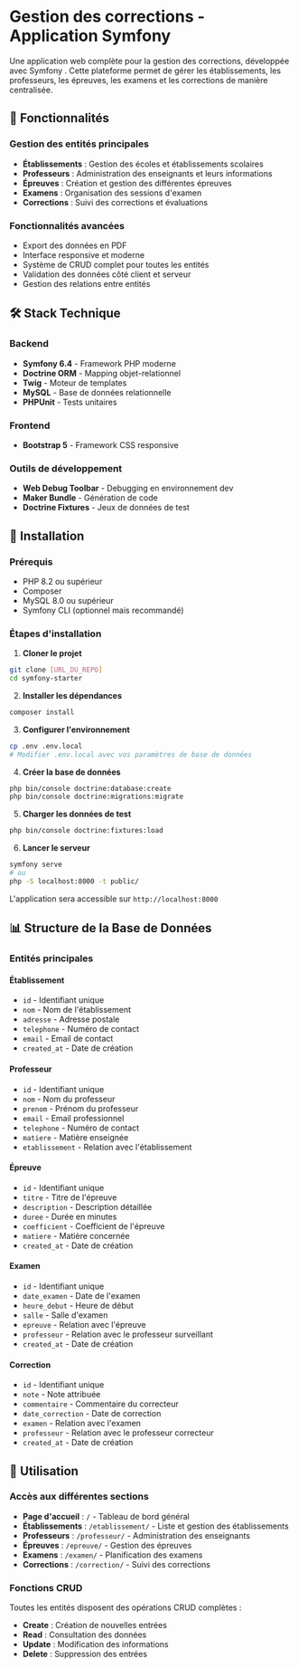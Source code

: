 # Gestion des corrections - Application Symfony

Une application web complète pour la gestion des corrections, développée avec Symfony . Cette plateforme permet de gérer les établissements, les professeurs, les épreuves, les examens et les corrections de manière centralisée.

## 🎯 Fonctionnalités

### Gestion des entités principales
- **Établissements** : Gestion des écoles et établissements scolaires
- **Professeurs** : Administration des enseignants et leurs informations
- **Épreuves** : Création et gestion des différentes épreuves
- **Examens** : Organisation des sessions d'examen
- **Corrections** : Suivi des corrections et évaluations

### Fonctionnalités avancées
- Export des données en PDF
- Interface responsive et moderne
- Système de CRUD complet pour toutes les entités
- Validation des données côté client et serveur
- Gestion des relations entre entités

## 🛠️ Stack Technique

### Backend
- **Symfony 6.4** - Framework PHP moderne
- **Doctrine ORM** - Mapping objet-relationnel
- **Twig** - Moteur de templates
- **MySQL** - Base de données relationnelle
- **PHPUnit** - Tests unitaires

### Frontend
- **Bootstrap 5** - Framework CSS responsive


### Outils de développement
- **Web Debug Toolbar** - Debugging en environnement dev
- **Maker Bundle** - Génération de code
- **Doctrine Fixtures** - Jeux de données de test

## 🚀 Installation

### Prérequis
- PHP 8.2 ou supérieur
- Composer
- MySQL 8.0 ou supérieur
- Symfony CLI (optionnel mais recommandé)

### Étapes d'installation

1. **Cloner le projet**
```bash
git clone [URL_DU_REPO]
cd symfony-starter
```

2. **Installer les dépendances**
```bash
composer install
```

3. **Configurer l'environnement**
```bash
cp .env .env.local
# Modifier .env.local avec vos paramètres de base de données
```

4. **Créer la base de données**
```bash
php bin/console doctrine:database:create
php bin/console doctrine:migrations:migrate
```

5. **Charger les données de test**
```bash
php bin/console doctrine:fixtures:load
```

6. **Lancer le serveur**
```bash
symfony serve
# ou
php -S localhost:8000 -t public/
```

L'application sera accessible sur `http://localhost:8000`

## 📊 Structure de la Base de Données

### Entités principales

#### Établissement
- `id` - Identifiant unique
- `nom` - Nom de l'établissement
- `adresse` - Adresse postale
- `telephone` - Numéro de contact
- `email` - Email de contact
- `created_at` - Date de création

#### Professeur
- `id` - Identifiant unique
- `nom` - Nom du professeur
- `prenom` - Prénom du professeur
- `email` - Email professionnel
- `telephone` - Numéro de contact
- `matiere` - Matière enseignée
- `etablissement` - Relation avec l'établissement

#### Épreuve
- `id` - Identifiant unique
- `titre` - Titre de l'épreuve
- `description` - Description détaillée
- `duree` - Durée en minutes
- `coefficient` - Coefficient de l'épreuve
- `matiere` - Matière concernée
- `created_at` - Date de création

#### Examen
- `id` - Identifiant unique
- `date_examen` - Date de l'examen
- `heure_debut` - Heure de début
- `salle` - Salle d'examen
- `epreuve` - Relation avec l'épreuve
- `professeur` - Relation avec le professeur surveillant
- `created_at` - Date de création

#### Correction
- `id` - Identifiant unique
- `note` - Note attribuée
- `commentaire` - Commentaire du correcteur
- `date_correction` - Date de correction
- `examen` - Relation avec l'examen
- `professeur` - Relation avec le professeur correcteur
- `created_at` - Date de création

## 🎯 Utilisation

### Accès aux différentes sections

- **Page d'accueil** : `/` - Tableau de bord général
- **Établissements** : `/etablissement/` - Liste et gestion des établissements
- **Professeurs** : `/professeur/` - Administration des enseignants
- **Épreuves** : `/epreuve/` - Gestion des épreuves
- **Examens** : `/examen/` - Planification des examens
- **Corrections** : `/correction/` - Suivi des corrections

### Fonctions CRUD

Toutes les entités disposent des opérations CRUD complètes :
- **Create** : Création de nouvelles entrées
- **Read** : Consultation des données
- **Update** : Modification des informations
- **Delete** : Suppression des entrées

